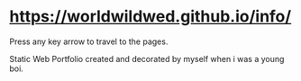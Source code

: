 # https://worldwildwed.github.io/info/
Press any key arrow to travel to the pages.


Static Web Portfolio created and decorated by myself when i was a young boi.

